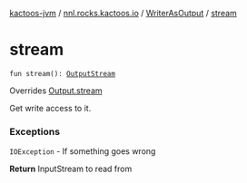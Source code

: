 [kactoos-jvm](../../index.md) / [nnl.rocks.kactoos.io](../index.md) / [WriterAsOutput](index.md) / [stream](./stream.md)

# stream

`fun stream(): `[`OutputStream`](http://docs.oracle.com/javase/8/docs/api/java/io/OutputStream.html)

Overrides [Output.stream](../../nnl.rocks.kactoos/-output/stream.md)

Get write access to it.

### Exceptions

`IOException` - If something goes wrong

**Return**
InputStream to read from

